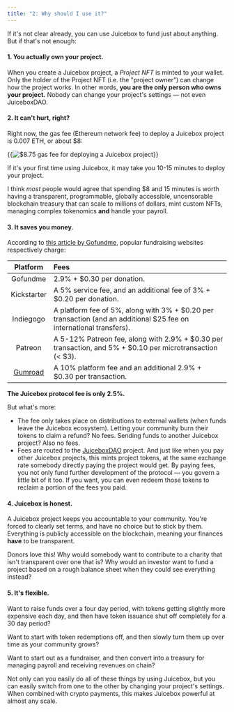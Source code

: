 ```yaml
---
title: "2: Why should I use it?"
---
```


If it's not clear already, you can use Juicebox to fund just about anything. But if that's not enough:

#### 1. You actually own your project.

When you create a Juicebox project, a *Project NFT* is minted to your wallet.
Only the holder of the Project NFT (i.e. the "project owner") can change how the project works.
In other words, **you are the only person who owns your project.**
Nobody can change your project's settings — not even JuiceboxDAO.

#### 2. It can't hurt, right?

Right now, the gas fee (Ethereum network fee) to deploy a Juicebox project is 0.007 ETH, or about $8:

{{<img src="/images/deploy-gas.png" alt="$8.75 gas fee for deploying a Juicebox project">}}

If it's your first time using Juicebox, it may take you 10-15 minutes to deploy your project.

I think *most* people would agree that spending $8 and 15 minutes is worth having a transparent, programmable, globally accessible, uncensorable blockchain treasury that can scale to millions of dollars, mint custom NFTs, managing complex tokenomics **and** handle your payroll.

#### 3. It saves you money.

According to [this article by Gofundme](https://www.gofundme.com/c/blog/top-crowdfunding-sites), popular fundraising websites respectively charge:

|Platform|Fees|
|:---:|:---|
|Gofundme|2.9% + $0.30 per donation.|
|Kickstarter|A 5% service fee, and an additional fee of 3% + $0.20 per donation.|
|Indiegogo|A platform fee of 5%, along with 3% + $0.20 per transaction (and an additional $25 fee on international transfers).|
|Patreon|A 5-12% Patreon fee, along with 2.9% + $0.30 per transaction, and 5% + $0.10 per microtransaction (< $3).|
|[Gumroad](https://help.gumroad.com/article/66-gumroads-fees)|A 10% platform fee and an additional 2.9% + $0.30 per transaction.|

**The Juicebox protocol fee is only 2.5%.**

But what's more:
- The fee only takes place on distributions to external wallets (when funds leave the Juicebox ecosystem). Letting your community burn their tokens to claim a refund? No fees. Sending funds to another Juicebox project? Also no fees.
- Fees are routed to the [JuiceboxDAO](https://juicebox.money/@juicebox) project. And just like when you pay other Juicebox projects, this mints project tokens, at the same exchange rate somebody directly paying the project would get. By paying fees, you not only fund further development of the protocol — you govern a little bit of it too. If you want, you can even redeem those tokens to reclaim a portion of the fees you paid.

#### 4. Juicebox is honest.

A Juicebox project keeps you accountable to your community. You're forced to clearly set terms, and have no choice but to stick by them. Everything is publicly accessible on the blockchain, meaning your finances **have** to be transparent.

Donors love this!
Why would somebody want to contribute to a charity that isn't transparent over one that is?
Why would an investor want to fund a project based on a rough balance sheet when they could see everything instead?

#### 5. It's flexible.

Want to raise funds over a four day period, with tokens getting slightly more expensive each day, and then have token issuance shut off completely for a 30 day period?

Want to start with token redemptions off, and then slowly turn them up over time as your community grows?

Want to start out as a fundraiser, and then convert into a treasury for managing payroll and receiving revenues on chain?

Not only can you easily do all of these things by using Juicebox, but you can easily switch from one to the other by changing your project's settings. When combined with crypto payments, this makes Juicebox powerful at almost any scale.
